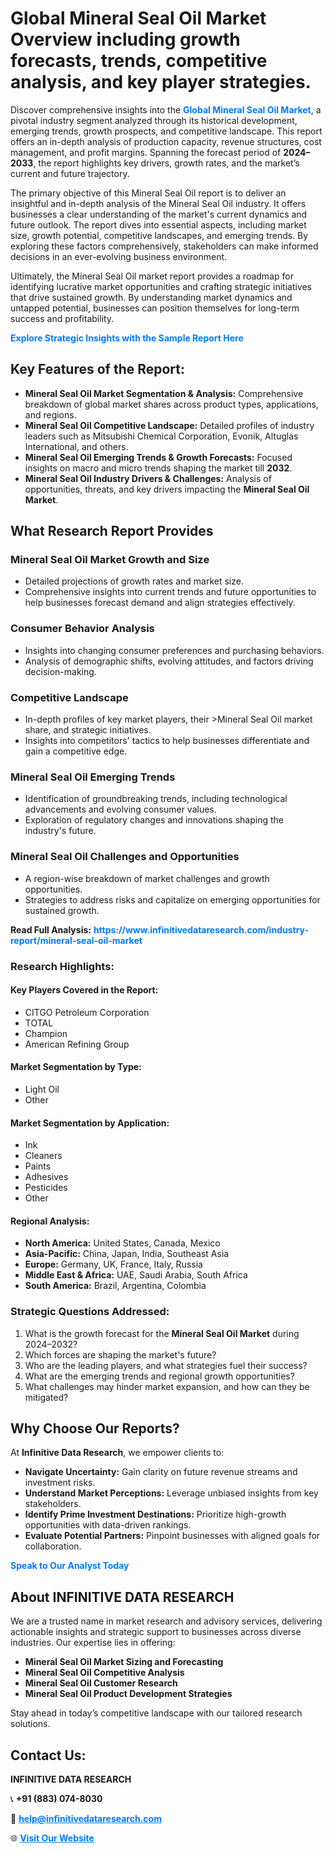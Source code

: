 <h1>Global Mineral Seal Oil Market Overview including growth forecasts, trends, competitive analysis, and key player strategies.</h1>
<p>
Discover comprehensive insights into the 
<a href="https://www.infinitivedataresearch.com/industry-report/mineral-seal-oil-market" rel="dofollow" style="color: #007BFF; text-decoration: none;"><strong>Global Mineral Seal Oil Market</strong></a>, a pivotal industry segment analyzed through its historical development, emerging trends, growth prospects, and competitive landscape. This report offers an in-depth analysis of production capacity, revenue structures, cost management, and profit margins. Spanning the forecast period of <strong>2024–2033</strong>, the report highlights key drivers, growth rates, and the market’s current and future trajectory.
</p>
<p>
The primary objective of this Mineral Seal Oil report is to deliver an insightful and in-depth analysis of the Mineral Seal Oil industry. It offers businesses a clear understanding of the market's current dynamics and future outlook. The report dives into essential aspects, including market size, growth potential, competitive landscapes, and emerging trends. By exploring these factors comprehensively, stakeholders can make informed decisions in an ever-evolving business environment.
</p>
<p>
Ultimately, the Mineral Seal Oil market report provides a roadmap for identifying lucrative market opportunities and crafting strategic initiatives that drive sustained growth. By understanding market dynamics and untapped potential, businesses can position themselves for long-term success and profitability.
</p>
<p>
<a href="https://www.infinitivedataresearch.com/request-sample/reportId=105433" style="color: #007BFF; text-decoration: none;"><strong>Explore Strategic Insights with the Sample Report Here</strong></a>
</p>

<h2>Key Features of the Report:</h2>
<ul>
<li><strong>Mineral Seal Oil Market Segmentation & Analysis:</strong> Comprehensive breakdown of global market shares across product types, applications, and regions.</li>
<li><strong>Mineral Seal Oil Competitive Landscape:</strong> Detailed profiles of industry leaders such as Mitsubishi Chemical Corporation, Evonik, Altuglas International, and others.</li>
<li><strong>Mineral Seal Oil Emerging Trends & Growth Forecasts:</strong> Focused insights on macro and micro trends shaping the market till <strong>2032</strong>.</li>
<li><strong>Mineral Seal Oil Industry Drivers & Challenges:</strong> Analysis of opportunities, threats, and key drivers impacting the <strong>Mineral Seal Oil Market</strong>.</li>
</ul>

<h2>What Research Report Provides</h2>
<h3>Mineral Seal Oil Market Growth and Size</h3>
<ul>
<li>Detailed projections of growth rates and market size.</li>
<li>Comprehensive insights into current trends and future opportunities to help businesses forecast demand and align strategies effectively.</li>
</ul>

<h3>Consumer Behavior Analysis</h3>
<ul>
<li>Insights into changing consumer preferences and purchasing behaviors.</li>
<li>Analysis of demographic shifts, evolving attitudes, and factors driving decision-making.</li>
</ul>

<h3>Competitive Landscape</h3>
<ul>
<li>In-depth profiles of key market players, their >Mineral Seal Oil market share, and strategic initiatives.</li>
<li>Insights into competitors' tactics to help businesses differentiate and gain a competitive edge.</li>
</ul>

<h3>Mineral Seal Oil Emerging Trends</h3>
<ul>
<li>Identification of groundbreaking trends, including technological advancements and evolving consumer values.</li>
<li>Exploration of regulatory changes and innovations shaping the industry's future.</li>
</ul>

<h3>Mineral Seal Oil Challenges and Opportunities</h3>
<ul>
<li>A region-wise breakdown of market challenges and growth opportunities.</li>
<li>Strategies to address risks and capitalize on emerging opportunities for sustained growth.</li>
</ul>
<p><strong>Read Full Analysis:</strong> <a href="https://www.infinitivedataresearch.com/industry-report/mineral-seal-oil-market" rel="dofollow" style="color: #007BFF; text-decoration: none;"><strong>https://www.infinitivedataresearch.com/industry-report/mineral-seal-oil-market</strong></a></p>
<h3>Research Highlights:</h3>
<h4>Key Players Covered in the Report:</h4>
<ul><li>CITGO Petroleum Corporation</li><li>TOTAL</li><li>Champion</li><li>American Refining Group</li></ul>
<h4>Market Segmentation by Type:</h4>
<ul><li>Light Oil</li><li>Other</li></ul>
<h4>Market Segmentation by Application:</h4>
<ul><li>Ink</li><li>Cleaners</li><li>Paints</li><li>Adhesives</li><li>Pesticides</li><li>Other</li></ul>

<h4>Regional Analysis:</h4>
<ul>
<li><strong>North America:</strong> United States, Canada, Mexico</li>
<li><strong>Asia-Pacific:</strong> China, Japan, India, Southeast Asia</li>
<li><strong>Europe:</strong> Germany, UK, France, Italy, Russia</li>
<li><strong>Middle East & Africa:</strong> UAE, Saudi Arabia, South Africa</li>
<li><strong>South America:</strong> Brazil, Argentina, Colombia</li>
</ul>

<h3>Strategic Questions Addressed:</h3>
<ol>
<li>What is the growth forecast for the <strong>Mineral Seal Oil Market</strong> during 2024–2032?</li>
<li>Which forces are shaping the market's future?</li>
<li>Who are the leading players, and what strategies fuel their success?</li>
<li>What are the emerging trends and regional growth opportunities?</li>
<li>What challenges may hinder market expansion, and how can they be mitigated?</li>
</ol>

<h2>Why Choose Our Reports?</h2>
<p>At <strong>Infinitive Data Research</strong>, we empower clients to:</p>
<ul>
<li><strong>Navigate Uncertainty:</strong> Gain clarity on future revenue streams and investment risks.</li>
<li><strong>Understand Market Perceptions:</strong> Leverage unbiased insights from key stakeholders.</li>
<li><strong>Identify Prime Investment Destinations:</strong> Prioritize high-growth opportunities with data-driven rankings.</li>
<li><strong>Evaluate Potential Partners:</strong> Pinpoint businesses with aligned goals for collaboration.</li>
</ul>
<p><a href="https://www.infinitivedataresearch.com/industry-report/mineral-seal-oil-market" rel="dofollow" style="color: #007BFF; text-decoration: none;"><strong>Speak to Our Analyst Today</strong></a></p>

<h2>About INFINITIVE DATA RESEARCH</h2>
<p>We are a trusted name in market research and advisory services, delivering actionable insights and strategic support to businesses across diverse industries. Our expertise lies in offering:</p>
<ul>
<li><strong>Mineral Seal Oil Market Sizing and Forecasting</strong></li>
<li><strong>Mineral Seal Oil Competitive Analysis</strong></li>
<li><strong>Mineral Seal Oil Customer Research</strong></li>
<li><strong>Mineral Seal Oil Product Development Strategies</strong></li>
</ul>
<p>Stay ahead in today’s competitive landscape with our tailored research solutions.</p>

<h2>Contact Us:</h2>
<p><strong>INFINITIVE DATA RESEARCH</strong></p>
<p>📞 <strong>+91 (883) 074-8030</strong></p>
<p>📧 <strong><a href="mailto:help@infinitivedataresearch.com" style="color: #007BFF;">help@infinitivedataresearch.com</a></strong></p>
<p>🌐 <strong><a href="https://www.infinitivedataresearch.com" rel="dofollow" style="color: #007BFF;">Visit Our Website</a></strong></p>
